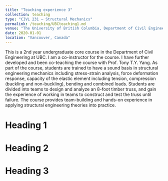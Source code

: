 ```yaml
---
title: "Teaching experience 3"
collection: teaching
type: "CIVL 231 – Structural Mechanics"
permalink: /teaching/UBCteaching1.md
venue: "The University of British Columbia, Department of Civil Engineering"
date: 2020-01-01
location: "Vancouver, Canada"
---
```


This is a 2nd year undergraduate core course in the Department of Civil Engineering at UBC. I am a co-instructor for the course. I have further developed and been co-teaching the course with Prof. Tony T.Y. Yang. As part of the course, students are trained to have a sound basis in structural engineering mechanics including stress-strain analysis, force deformation response, capacity of the elastic element including tension, compression (buckling and non-buckling), bending and combined loads. Students are divided into teams to design and analyze an 8-foot timber truss, and gain the experience of working in teams to construct and test the truss until failure. The course provides team-building and hands-on experience in applying structural engineering theories into practice.

Heading 1
======

Heading 2
======

Heading 3
======
